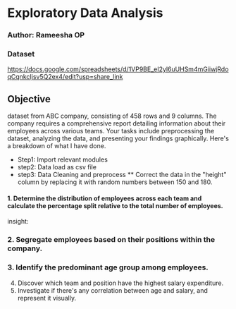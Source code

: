 # Exploratory Data Analysis
### Author: Rameesha OP
### Dataset
https://docs.google.com/spreadsheets/d/1VP9BE_eI2yl6uUHSm4mGiiwjRdoqCqnkcIjsv5Q2ex4/edit?usp=share_link
## Objective
 dataset from ABC company, consisting of 458 rows and 9 columns. The company requires a comprehensive report detailing information about their employees across various teams. Your tasks include preprocessing the dataset, analyzing the data, and presenting your findings graphically. Here's a breakdown of what I have done.
* Step1: Import relevant modules 
* step2: Data load as csv file
* step3: Data Cleaning and preprocess
** Correct the data in the "height" column by replacing it with random numbers between 150 and 180. 
#### 1. Determine the distribution of employees across each team and calculate the percentage split relative to the total number of employees.
insight:
### 2. Segregate employees based on their positions within the company.
### 3. Identify the predominant age group among employees.
4. Discover which team and position have the highest salary expenditure.
5. Investigate if there's any correlation between age and salary, and represent it visually.
